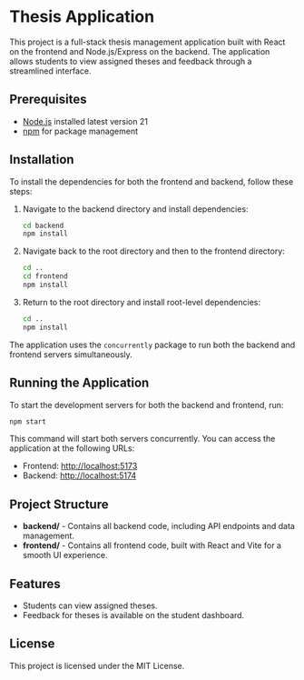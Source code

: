# Thesis Application

This project is a full-stack thesis management application built with React on the frontend and Node.js/Express on the backend. The application allows students to view assigned theses and feedback through a streamlined interface.

## Prerequisites

- [Node.js](https://nodejs.org/) installed latest version 21
- [npm](https://www.npmjs.com/) for package management

## Installation

To install the dependencies for both the frontend and backend, follow these steps:

1. Navigate to the backend directory and install dependencies:
    ```bash
    cd backend
    npm install
    ```

2. Navigate back to the root directory and then to the frontend directory:
    ```bash
    cd ..
    cd frontend
    npm install
    ```

3. Return to the root directory and install root-level dependencies:
    ```bash
    cd ..
    npm install
    ```

The application uses the `concurrently` package to run both the backend and frontend servers simultaneously.

## Running the Application

To start the development servers for both the backend and frontend, run:

```bash
npm start
```

This command will start both servers concurrently. You can access the application at the following URLs:

- Frontend: [http://localhost:5173](http://localhost:5173)
- Backend: [http://localhost:5174](http://localhost:5174)

## Project Structure

- **backend/** - Contains all backend code, including API endpoints and data management.
- **frontend/** - Contains all frontend code, built with React and Vite for a smooth UI experience.

## Features

- Students can view assigned theses.
- Feedback for theses is available on the student dashboard.

## License

This project is licensed under the MIT License.
